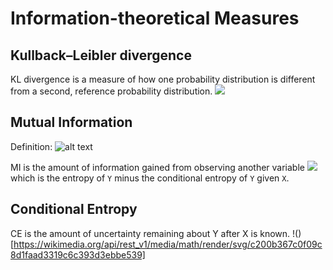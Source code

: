 Information-theoretical Measures
===

Kullback–Leibler divergence
---
KL divergence is a measure of how one probability distribution is different from a second, reference probability distribution.
![](https://wikimedia.org/api/rest_v1/media/math/render/svg/a32176917e2304cf7c3a1e59220bf303d7f136c6)

Mutual Information
---
Definition:
![alt text](https://wikimedia.org/api/rest_v1/media/math/render/svg/b8da24e3338c5cadd04dd823feb3fbd85d95c611)

MI is the amount of information gained from observing another variable
![](https://wikimedia.org/api/rest_v1/media/math/render/svg/209285ec1c887eaef3321b960b115857d8b1c099)
which is the entropy of `Y` minus the conditional entropy of `Y` given `X`.

Conditional Entropy
---
CE is the amount of uncertainty remaining about Y after X is known.
!()[https://wikimedia.org/api/rest_v1/media/math/render/svg/c200b367c0f09c8d1faad3319c6c393d3ebbe539]
